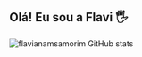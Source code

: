 ## Olá! Eu sou a Flavi 🖐️
![flavianamsamorim GitHub stats](https://github-readme-stats.vercel.app/api?username=flavianamsamorim&show_icons=true&theme=radical)
